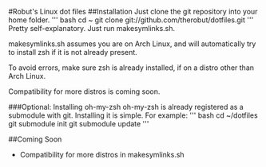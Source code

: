 #Robut's Linux dot files
##Installation
Just clone the git repository into your home folder.
''' bash
cd ~
git clone git://github.com/therobut/dotfiles.git
'''
Pretty self-explanatory. Just run makesymlinks.sh.

makesymlinks.sh assumes you are on Arch Linux, and will
automatically try to install zsh if it is not already present.

To avoid errors, make sure zsh is already installed, if on a
distro other than Arch Linux.

Compatibility for more distros is coming soon.

###Optional: Installing oh-my-zsh
oh-my-zsh is already registered as a submodule with git.
Installing it is simple. For example:
''' bash
cd ~/dotfiles
git submodule init
git submodule update
'''

##Coming Soon
* Compatibility for more distros in makesymlinks.sh
